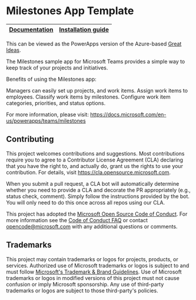 # Milestones App Template

| [Documentation](Documentation/README.md) | [Installation guide](https://github.com/microsoft/teams-powerapps-app-templates/blob/main/INSTALLATION.md)
| ---- | ---- |

This can be viewed as the PowerApps version of the Azure-based [Great Ideas](https://github.com/OfficeDev/microsoft-teams-apps-greatideas).

The Milestones sample app for Microsoft Teams provides a simple way to keep track of your projects and initiatives.

Benefits of using the Milestones app:

Managers can easily set up projects, and work items.
Assign work items to employees.
Classify work items by milestones.
Configure work item categories, priorities, and status options.

For more information, please visit: https://docs.microsoft.com/en-us/powerapps/teams/milestones

## Contributing

This project welcomes contributions and suggestions.  Most contributions require you to agree to a
Contributor License Agreement (CLA) declaring that you have the right to, and actually do, grant us
the rights to use your contribution. For details, visit https://cla.opensource.microsoft.com.

When you submit a pull request, a CLA bot will automatically determine whether you need to provide
a CLA and decorate the PR appropriately (e.g., status check, comment). Simply follow the instructions
provided by the bot. You will only need to do this once across all repos using our CLA.

This project has adopted the [Microsoft Open Source Code of Conduct](https://opensource.microsoft.com/codeofconduct/).
For more information see the [Code of Conduct FAQ](https://opensource.microsoft.com/codeofconduct/faq/) or
contact [opencode@microsoft.com](mailto:opencode@microsoft.com) with any additional questions or comments.

## Trademarks

This project may contain trademarks or logos for projects, products, or services. Authorized use of Microsoft 
trademarks or logos is subject to and must follow 
[Microsoft's Trademark & Brand Guidelines](https://www.microsoft.com/en-us/legal/intellectualproperty/trademarks/usage/general).
Use of Microsoft trademarks or logos in modified versions of this project must not cause confusion or imply Microsoft sponsorship.
Any use of third-party trademarks or logos are subject to those third-party's policies.